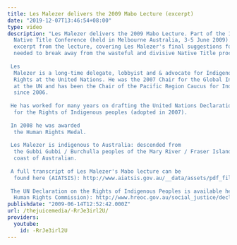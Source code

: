 ```yaml
---
title: Les Malezer delivers the 2009 Mabo Lecture (excerpt)
date: "2019-12-07T13:46:54+08:00"
type: video
description: "Les Malezer delivers the 2009 Mabo Lecture. Part of the 10th Annual
  Native Title Conference (held in Melbourne Australia, 3-5 June 2009). This is an
  excerpt from the lecture, covering Les Malezer's final suggestions for the steps
  needed to break away from the wasteful and divisive Native Title process.  Les
  Malezer is a long-time delegate, lobbyist and & advocate for Indigenous Peoples'
  Rights at the United Nations. He was the 2007 Chair for the Global Indigenous Caucus
  at the UN and has been the Chair of the Pacific Region Caucus for Indigenous Peoples
  since 2006.   He has worked for many years on drafting the United Nations Declaration
  for the Rights of Indigenous peoples (adopted in 2007).   In 2008 he was awarded
  the Human Rights Medal.  Les Malezer is indigenous to Australia: descended from
  the Gubbi Gubbi / Burchulla peoples of the Mary River / Fraser Island on the eastern
  coast of Australian.  A full transcript of Les Malezer's Mabo lecture can be
  found here (AIATSIS): http://www.aiatsis.gov.au/__data/assets/pdf_file/10632/2009_MaboLecture.pdf
   The UN Declaration on the Rights of Indigenous Peoples is available here (Australian
  Human Rights Commission): http://www.hreoc.gov.au/social_justice/declaration/assembly.html"
publishdate: "2009-06-14T12:52:42.000Z"
url: /thejuicemedia/-RrJe3irl2U/
providers:
  youtube:
    id: -RrJe3irl2U
---
```

